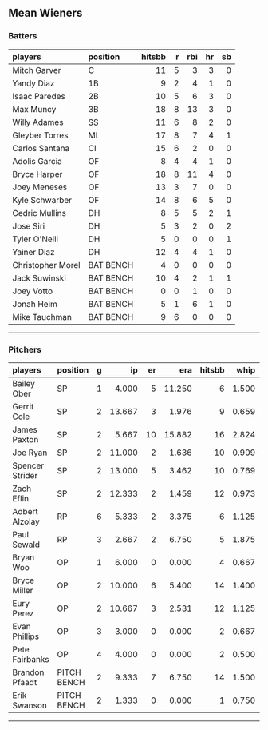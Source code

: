 ## Mean Wieners

### Batters

 
|players           |position  | hitsbb|  r| rbi| hr| sb| 
|:-----------------|:---------|------:|--:|---:|--:|--:| 
|Mitch Garver      |C         |     11|  5|   3|  3|  0| 
|Yandy Diaz        |1B        |      9|  2|   4|  1|  0| 
|Isaac Paredes     |2B        |     10|  5|   6|  3|  0| 
|Max Muncy         |3B        |     18|  8|  13|  3|  0| 
|Willy Adames      |SS        |     11|  6|   8|  2|  0| 
|Gleyber Torres    |MI        |     17|  8|   7|  4|  1| 
|Carlos Santana    |CI        |     15|  6|   2|  0|  0| 
|Adolis Garcia     |OF        |      8|  4|   4|  1|  0| 
|Bryce Harper      |OF        |     18|  8|  11|  4|  0| 
|Joey Meneses      |OF        |     13|  3|   7|  0|  0| 
|Kyle Schwarber    |OF        |     14|  8|   6|  5|  0| 
|Cedric Mullins    |DH        |      8|  5|   5|  2|  1| 
|Jose Siri         |DH        |      5|  3|   2|  0|  2| 
|Tyler O'Neill     |DH        |      5|  0|   0|  0|  1| 
|Yainer Diaz       |DH        |     12|  4|   4|  1|  0| 
|Christopher Morel |BAT BENCH |      4|  0|   0|  0|  0| 
|Jack Suwinski     |BAT BENCH |     10|  4|   2|  1|  1| 
|Joey Votto        |BAT BENCH |      0|  0|   1|  0|  0| 
|Jonah Heim        |BAT BENCH |      5|  1|   6|  1|  0| 
|Mike Tauchman     |BAT BENCH |      9|  6|   0|  0|  0| 


* * *

### Pitchers

 
|players         |position    |  g|     ip| er|    era| hitsbb|  whip| so|  w| sv| 
|:---------------|:-----------|--:|------:|--:|------:|------:|-----:|--:|--:|--:| 
|Bailey Ober     |SP          |  1|  4.000|  5| 11.250|      6| 1.500|  4|  0|  0| 
|Gerrit Cole     |SP          |  2| 13.667|  3|  1.976|      9| 0.659| 18|  2|  0| 
|James Paxton    |SP          |  2|  5.667| 10| 15.882|     16| 2.824|  4|  0|  0| 
|Joe Ryan        |SP          |  2| 11.000|  2|  1.636|     10| 0.909| 14|  1|  0| 
|Spencer Strider |SP          |  2| 13.000|  5|  3.462|     10| 0.769| 18|  2|  0| 
|Zach Eflin      |SP          |  2| 12.333|  2|  1.459|     12| 0.973| 15|  0|  0| 
|Adbert Alzolay  |RP          |  6|  5.333|  2|  3.375|      6| 1.125|  6|  1|  4| 
|Paul Sewald     |RP          |  3|  2.667|  2|  6.750|      5| 1.875|  4|  0|  2| 
|Bryan Woo       |OP          |  1|  6.000|  0|  0.000|      4| 0.667|  5|  1|  0| 
|Bryce Miller    |OP          |  2| 10.000|  6|  5.400|     14| 1.400| 11|  0|  0| 
|Eury Perez      |OP          |  2| 10.667|  3|  2.531|     12| 1.125| 12|  0|  0| 
|Evan Phillips   |OP          |  3|  3.000|  0|  0.000|      2| 0.667|  3|  0|  2| 
|Pete Fairbanks  |OP          |  4|  4.000|  0|  0.000|      2| 0.500|  8|  1|  3| 
|Brandon Pfaadt  |PITCH BENCH |  2|  9.333|  7|  6.750|     14| 1.500|  9|  1|  0| 
|Erik Swanson    |PITCH BENCH |  2|  1.333|  0|  0.000|      1| 0.750|  0|  0|  0| 


* * *


